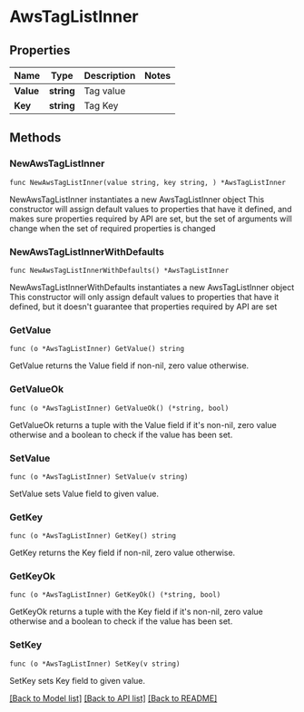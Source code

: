 # AwsTagListInner

## Properties

Name | Type | Description | Notes
------------ | ------------- | ------------- | -------------
**Value** | **string** | Tag value | 
**Key** | **string** | Tag Key | 

## Methods

### NewAwsTagListInner

`func NewAwsTagListInner(value string, key string, ) *AwsTagListInner`

NewAwsTagListInner instantiates a new AwsTagListInner object
This constructor will assign default values to properties that have it defined,
and makes sure properties required by API are set, but the set of arguments
will change when the set of required properties is changed

### NewAwsTagListInnerWithDefaults

`func NewAwsTagListInnerWithDefaults() *AwsTagListInner`

NewAwsTagListInnerWithDefaults instantiates a new AwsTagListInner object
This constructor will only assign default values to properties that have it defined,
but it doesn't guarantee that properties required by API are set

### GetValue

`func (o *AwsTagListInner) GetValue() string`

GetValue returns the Value field if non-nil, zero value otherwise.

### GetValueOk

`func (o *AwsTagListInner) GetValueOk() (*string, bool)`

GetValueOk returns a tuple with the Value field if it's non-nil, zero value otherwise
and a boolean to check if the value has been set.

### SetValue

`func (o *AwsTagListInner) SetValue(v string)`

SetValue sets Value field to given value.


### GetKey

`func (o *AwsTagListInner) GetKey() string`

GetKey returns the Key field if non-nil, zero value otherwise.

### GetKeyOk

`func (o *AwsTagListInner) GetKeyOk() (*string, bool)`

GetKeyOk returns a tuple with the Key field if it's non-nil, zero value otherwise
and a boolean to check if the value has been set.

### SetKey

`func (o *AwsTagListInner) SetKey(v string)`

SetKey sets Key field to given value.



[[Back to Model list]](../README.md#documentation-for-models) [[Back to API list]](../README.md#documentation-for-api-endpoints) [[Back to README]](../README.md)


